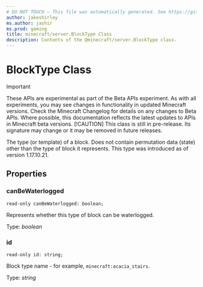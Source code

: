 ```yaml
---
# DO NOT TOUCH — This file was automatically generated. See https://github.com/mojang/minecraftapidocsgenerator to modify descriptions, examples, etc.
author: jakeshirley
ms.author: jashir
ms.prod: gaming
title: minecraft/server.BlockType Class
description: Contents of the @minecraft/server.BlockType class.
---
```

# BlockType Class
>[!IMPORTANT]
>These APIs are experimental as part of the Beta APIs experiment. As with all experiments, you may see changes in functionality in updated Minecraft versions. Check the Minecraft Changelog for details on any changes to Beta APIs. Where possible, this documentation reflects the latest updates to APIs in Minecraft beta versions.
> [!CAUTION]
> This class is still in pre-release.  Its signature may change or it may be removed in future releases.

The type (or template) of a block. Does not contain permutation data (state) other than the type of block it represents. This type was introduced as of version 1.17.10.21.

## Properties

### **canBeWaterlogged**
`read-only canBeWaterlogged: boolean;`

Represents whether this type of block can be waterlogged.

Type: *boolean*

### **id**
`read-only id: string;`

Block type name - for example, `minecraft:acacia_stairs`.

Type: *string*
